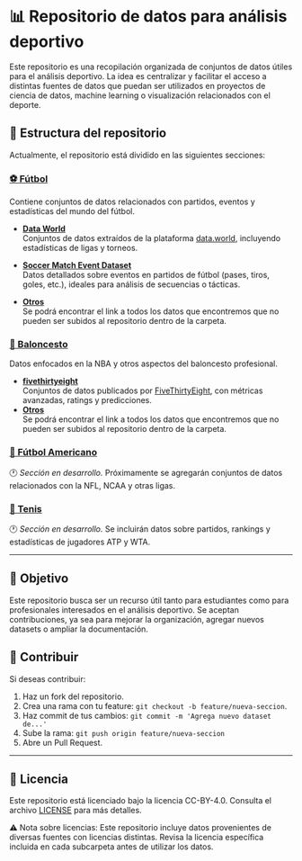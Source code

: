 # 📊 Repositorio de datos para análisis deportivo

Este repositorio es una recopilación organizada de conjuntos de datos útiles para el análisis deportivo. La idea es centralizar y facilitar el acceso a distintas fuentes de datos que puedan ser utilizados en proyectos de ciencia de datos, machine learning o visualización relacionados con el deporte.

## 📁 Estructura del repositorio

Actualmente, el repositorio está dividido en las siguientes secciones:

### [⚽ Fútbol](/Fútbol/)

Contiene conjuntos de datos relacionados con partidos, eventos y estadísticas del mundo del fútbol.

- [**Data World**](/Fútbol/Data%20World/)  
  Conjuntos de datos extraídos de la plataforma [data.world](https://data.world), incluyendo estadísticas de ligas y torneos.

- [**Soccer Match Event Dataset**](/Fútbol/Soccer%20match%20event%20dataset/)  
  Datos detallados sobre eventos en partidos de fútbol (pases, tiros, goles, etc.), ideales para análisis de secuencias o tácticas.

- [**Otros**](/Fútbol/)  
  Se podrá encontrar el link a todos los datos que encontremos que no pueden ser subidos al repositorio dentro de la carpeta.

### [🏀 Baloncesto](/Baloncesto/)

Datos enfocados en la NBA y otros aspectos del baloncesto profesional.

- [**fivethirtyeight**](/Baloncesto/fivethirtyeight/)  
  Conjuntos de datos publicados por [FiveThirtyEight](https://fivethirtyeight.com), con métricas avanzadas, ratings y predicciones.
- [**Otros**](/Baloncesto/)  
  Se podrá encontrar el link a todos los datos que encontremos que no pueden ser subidos al repositorio dentro de la carpeta.

### [🏈 Fútbol Americano](/Fútbol%20americano/)

🕐 *Sección en desarrollo.* Próximamente se agregarán conjuntos de datos relacionados con la NFL, NCAA y otras ligas.

### [🎾 Tenis](/Tenis/)

🕐 *Sección en desarrollo.* Se incluirán datos sobre partidos, rankings y estadísticas de jugadores ATP y WTA.

---

## 🧭 Objetivo

Este repositorio busca ser un recurso útil tanto para estudiantes como para profesionales interesados en el análisis deportivo. Se aceptan contribuciones, ya sea para mejorar la organización, agregar nuevos datasets o ampliar la documentación.

## 🚀 Contribuir

Si deseas contribuir:

1. Haz un fork del repositorio.
2. Crea una rama con tu feature: `git checkout -b feature/nueva-seccion`.
3. Haz commit de tus cambios: `git commit -m 'Agrega nuevo dataset de...'`
4. Sube la rama: `git push origin feature/nueva-seccion`
5. Abre un Pull Request.

---

## 📜 Licencia

Este repositorio está licenciado bajo la licencia CC-BY-4.0. Consulta el archivo [LICENSE](./LICENSE) para más detalles.

⚠️ Nota sobre licencias: Este repositorio incluye datos provenientes de diversas fuentes con licencias distintas. Revisa la licencia específica incluida en cada subcarpeta antes de utilizar los datos.
